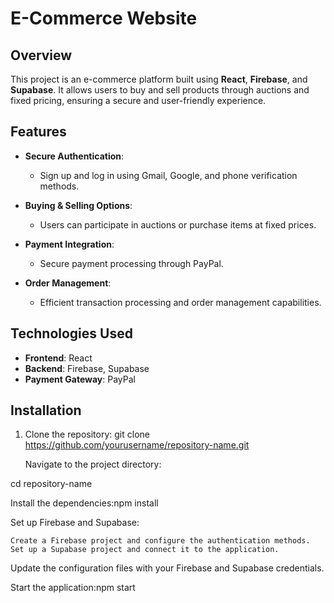 # E-Commerce Website

## Overview
This project is an e-commerce platform built using **React**, **Firebase**, and **Supabase**. It allows users to buy and sell products through auctions and fixed pricing, ensuring a secure and user-friendly experience.

## Features

- **Secure Authentication**: 
  - Sign up and log in using Gmail, Google, and phone verification methods.
  
- **Buying & Selling Options**: 
  - Users can participate in auctions or purchase items at fixed prices.
  
- **Payment Integration**: 
  - Secure payment processing through PayPal.
  
- **Order Management**: 
  - Efficient transaction processing and order management capabilities.

## Technologies Used

- **Frontend**: React
- **Backend**: Firebase, Supabase
- **Payment Gateway**: PayPal

## Installation

1. Clone the repository:
   git clone https://github.com/yourusername/repository-name.git

    Navigate to the project directory:
   

cd repository-name

Install the dependencies:npm install

Set up Firebase and Supabase:

    Create a Firebase project and configure the authentication methods.
    Set up a Supabase project and connect it to the application.

Update the configuration files with your Firebase and Supabase credentials.

Start the application:npm start
